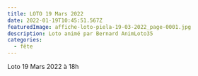 ```yaml
---
title: LOTO 19 Mars 2022
date: 2022-01-19T10:45:51.567Z
featuredImage: affiche-loto-piela-19-03-2022_page-0001.jpg
description: Loto animé par Bernard AnimLoto35
categories:
  - fête
---
```

Loto 19 Mars 2022 à 18h